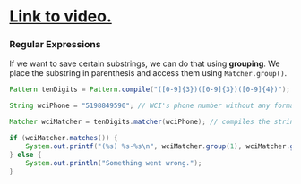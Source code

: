 # [Link to video.](https://www.youtube.com/watch?v=3YYOQJ1s1LM&list=PLVD25niNi0Bklbh7Po--kFFLXFxxoIDUJ)

### Regular Expressions

If we want to save certain substrings, we can do that using **grouping**. We place the substring in parenthesis and access them using `Matcher.group()`. 

```java
Pattern tenDigits = Pattern.compile("([0-9]{3})([0-9]{3})([0-9]{4})"); // 3 digits (first group), then 3 digits (second group), then 4 digits (third group)

String wciPhone = "5198849590"; // WCI's phone number without any formatting

Matcher wciMatcher = tenDigits.matcher(wciPhone); // compiles the string with the pattern

if (wciMatcher.matches()) {
    System.out.printf("(%s) %s-%s\n", wciMatcher.group(1), wciMatcher.group(2), wciMatcher.group(3)); // prints the phone number in the pattern (___) ___-____
} else {
    System.out.println("Something went wrong.");
}
```
